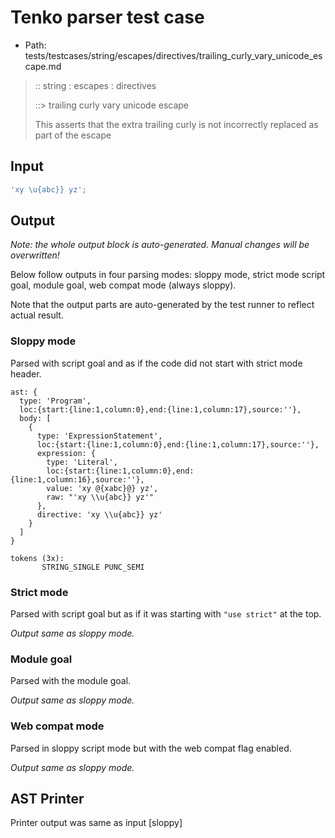 # Tenko parser test case

- Path: tests/testcases/string/escapes/directives/trailing_curly_vary_unicode_escape.md

> :: string : escapes : directives
>
> ::> trailing curly vary unicode escape
>
> This asserts that the extra trailing curly is not incorrectly replaced as part of the escape

## Input

`````js
'xy \u{abc}} yz';
`````

## Output

_Note: the whole output block is auto-generated. Manual changes will be overwritten!_

Below follow outputs in four parsing modes: sloppy mode, strict mode script goal, module goal, web compat mode (always sloppy).

Note that the output parts are auto-generated by the test runner to reflect actual result.

### Sloppy mode

Parsed with script goal and as if the code did not start with strict mode header.

`````
ast: {
  type: 'Program',
  loc:{start:{line:1,column:0},end:{line:1,column:17},source:''},
  body: [
    {
      type: 'ExpressionStatement',
      loc:{start:{line:1,column:0},end:{line:1,column:17},source:''},
      expression: {
        type: 'Literal',
        loc:{start:{line:1,column:0},end:{line:1,column:16},source:''},
        value: 'xy @{xabc}@} yz',
        raw: "'xy \\u{abc}} yz'"
      },
      directive: 'xy \\u{abc}} yz'
    }
  ]
}

tokens (3x):
       STRING_SINGLE PUNC_SEMI
`````

### Strict mode

Parsed with script goal but as if it was starting with `"use strict"` at the top.

_Output same as sloppy mode._

### Module goal

Parsed with the module goal.

_Output same as sloppy mode._

### Web compat mode

Parsed in sloppy script mode but with the web compat flag enabled.

_Output same as sloppy mode._

## AST Printer

Printer output was same as input [sloppy]
